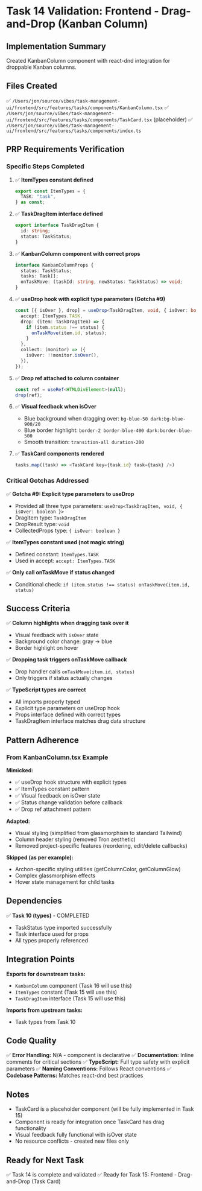 # Task 14 Validation: Frontend - Drag-and-Drop (Kanban Column)

## Implementation Summary

Created KanbanColumn component with react-dnd integration for droppable Kanban columns.

## Files Created

✅ `/Users/jon/source/vibes/task-management-ui/frontend/src/features/tasks/components/KanbanColumn.tsx`
✅ `/Users/jon/source/vibes/task-management-ui/frontend/src/features/tasks/components/TaskCard.tsx` (placeholder)
✅ `/Users/jon/source/vibes/task-management-ui/frontend/src/features/tasks/components/index.ts`

## PRP Requirements Verification

### Specific Steps Completed

1. ✅ **ItemTypes constant defined**
   ```typescript
   export const ItemTypes = {
     TASK: "task",
   } as const;
   ```

2. ✅ **TaskDragItem interface defined**
   ```typescript
   export interface TaskDragItem {
     id: string;
     status: TaskStatus;
   }
   ```

3. ✅ **KanbanColumn component with correct props**
   ```typescript
   interface KanbanColumnProps {
     status: TaskStatus;
     tasks: Task[];
     onTaskMove: (taskId: string, newStatus: TaskStatus) => void;
   }
   ```

4. ✅ **useDrop hook with explicit type parameters (Gotcha #9)**
   ```typescript
   const [{ isOver }, drop] = useDrop<TaskDragItem, void, { isOver: boolean }>({
     accept: ItemTypes.TASK,
     drop: (item: TaskDragItem) => {
       if (item.status !== status) {
         onTaskMove(item.id, status);
       }
     },
     collect: (monitor) => ({
       isOver: !!monitor.isOver(),
     }),
   });
   ```

5. ✅ **Drop ref attached to column container**
   ```typescript
   const ref = useRef<HTMLDivElement>(null);
   drop(ref);
   ```

6. ✅ **Visual feedback when isOver**
   - Blue background when dragging over: `bg-blue-50 dark:bg-blue-900/20`
   - Blue border highlight: `border-2 border-blue-400 dark:border-blue-500`
   - Smooth transition: `transition-all duration-200`

7. ✅ **TaskCard components rendered**
   ```typescript
   tasks.map((task) => <TaskCard key={task.id} task={task} />)
   ```

### Critical Gotchas Addressed

✅ **Gotcha #9: Explicit type parameters to useDrop**
   - Provided all three type parameters: `useDrop<TaskDragItem, void, { isOver: boolean }>`
   - DragItem type: `TaskDragItem`
   - DropResult type: `void`
   - CollectedProps type: `{ isOver: boolean }`

✅ **ItemTypes constant used (not magic string)**
   - Defined constant: `ItemTypes.TASK`
   - Used in accept: `accept: ItemTypes.TASK`

✅ **Only call onTaskMove if status changed**
   - Conditional check: `if (item.status !== status) onTaskMove(item.id, status)`

## Success Criteria

✅ **Column highlights when dragging task over it**
   - Visual feedback with `isOver` state
   - Background color change: gray → blue
   - Border highlight on hover

✅ **Dropping task triggers onTaskMove callback**
   - Drop handler calls `onTaskMove(item.id, status)`
   - Only triggers if status actually changes

✅ **TypeScript types are correct**
   - All imports properly typed
   - Explicit type parameters on useDrop hook
   - Props interface defined with correct types
   - TaskDragItem interface matches drag data structure

## Pattern Adherence

### From KanbanColumn.tsx Example

**Mimicked:**
- ✅ useDrop hook structure with explicit types
- ✅ ItemTypes constant pattern
- ✅ Visual feedback on isOver state
- ✅ Status change validation before callback
- ✅ Drop ref attachment pattern

**Adapted:**
- Visual styling (simplified from glassmorphism to standard Tailwind)
- Column header styling (removed Tron aesthetic)
- Removed project-specific features (reordering, edit/delete callbacks)

**Skipped (as per example):**
- Archon-specific styling utilities (getColumnColor, getColumnGlow)
- Complex glassmorphism effects
- Hover state management for child tasks

## Dependencies

✅ **Task 10 (types)** - COMPLETED
   - TaskStatus type imported successfully
   - Task interface used for props
   - All types properly referenced

## Integration Points

**Exports for downstream tasks:**
- `KanbanColumn` component (Task 16 will use this)
- `ItemTypes` constant (Task 15 will use this)
- `TaskDragItem` interface (Task 15 will use this)

**Imports from upstream tasks:**
- Task types from Task 10

## Code Quality

✅ **Error Handling:** N/A - component is declarative
✅ **Documentation:** Inline comments for critical sections
✅ **TypeScript:** Full type safety with explicit parameters
✅ **Naming Conventions:** Follows React conventions
✅ **Codebase Patterns:** Matches react-dnd best practices

## Notes

- TaskCard is a placeholder component (will be fully implemented in Task 15)
- Component is ready for integration once TaskCard has drag functionality
- Visual feedback fully functional with isOver state
- No resource conflicts - created new files only

## Ready for Next Task

✅ Task 14 is complete and validated
✅ Ready for Task 15: Frontend - Drag-and-Drop (Task Card)
